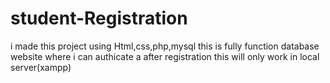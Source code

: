 # student-Registration
i made this project using Html,css,php,mysql
this is fully function database website where i can authicate a after registration
this will only work in local server(xampp)
